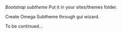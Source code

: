 *Bootstrap subtheme*
Put it in your sites/themes folder.

Create Omega Subtheme through gui wizard.

To be continued... 
